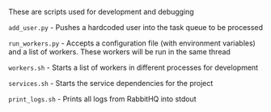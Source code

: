 These are scripts used for development and debugging

`add_user.py` - Pushes a hardcoded user into the task queue to be processed

`run_workers.py` - Accepts a configuration file (with environment variables) and a list of workers. These workers will be run in the same thread
 
`workers.sh` - Starts a list of workers in different processes for development

`services.sh` - Starts the service dependencies for the project

`print_logs.sh` - Prints all logs from RabbitHQ into stdout
